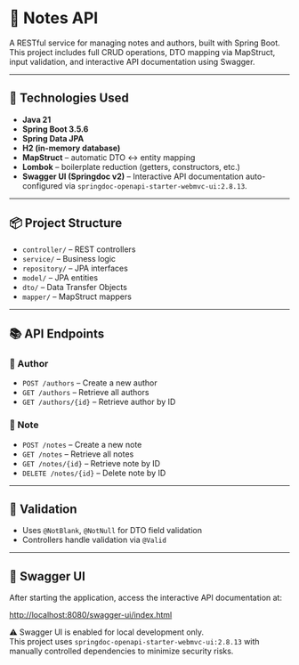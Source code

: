# 📝 Notes API

A RESTful service for managing notes and authors, built with Spring Boot. This project includes full CRUD operations, DTO mapping via MapStruct, input validation, and interactive API documentation using Swagger.

---

## 🚀 Technologies Used

- **Java 21**
- **Spring Boot 3.5.6**
- **Spring Data JPA**
- **H2 (in-memory database)**
- **MapStruct** – automatic DTO ↔ entity mapping
- **Lombok** – boilerplate reduction (getters, constructors, etc.)
- **Swagger UI (Springdoc v2)** – Interactive API documentation auto-configured via `springdoc-openapi-starter-webmvc-ui:2.8.13`.
---

## 📦 Project Structure

- `controller/` – REST controllers
- `service/` – Business logic
- `repository/` – JPA interfaces
- `model/` – JPA entities
- `dto/` – Data Transfer Objects
- `mapper/` – MapStruct mappers

---

## 📚 API Endpoints

### 🔹 Author

- `POST /authors` – Create a new author
- `GET /authors` – Retrieve all authors
- `GET /authors/{id}` – Retrieve author by ID

### 🔹 Note

- `POST /notes` – Create a new note
- `GET /notes` – Retrieve all notes
- `GET /notes/{id}` – Retrieve note by ID
- `DELETE /notes/{id}` – Delete note by ID

---

## 🧪 Validation

- Uses `@NotBlank`, `@NotNull` for DTO field validation
- Controllers handle validation via `@Valid`

---

## 🧭 Swagger UI

After starting the application, access the interactive API documentation at:

[http://localhost:8080/swagger-ui/index.html](http://localhost:8080/swagger-ui/index.html)

⚠️ Swagger UI is enabled for local development only.  
This project uses `springdoc-openapi-starter-webmvc-ui:2.8.13` with manually controlled dependencies to minimize security risks.
